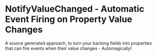 # NotifyValueChanged - Automatic Event Firing on Property Value Changes
A source generated approach, to turn your backing fields into properties that can fire events when their value changes - Automagically!
